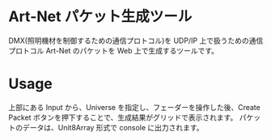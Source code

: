# Art-Net パケット生成ツール

DMX(照明機材を制御するための通信プロトコル)を UDP/IP 上で扱うための通信プロトコル Art-Net のパケットを Web 上で生成するツールです。

# Usage

上部にある Input から、Universe を指定し、フェーダーを操作した後、Create Packet ボタンを押下することで、生成結果がグリッドで表示されます。
パケットのデータは、Unit8Array 形式で console に出力されます。
